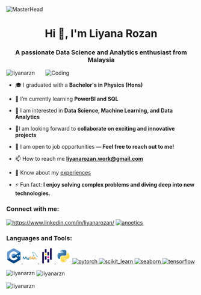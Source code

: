 ![MasterHead](https://media.licdn.com/dms/image/D4D12AQFOan67rg3q8Q/article-cover_image-shrink_720_1280/0/1693761336583?e=2147483647&v=beta&t=E7bkbArtUYog3r8P1SILuVpj4P2mpFvEoj2RWBMiaKU)
<h1 align="center">Hi 👋, I'm Liyana Rozan</h1>
<h3 align="center">A passionate Data Science and Analytics enthusiast from Malaysia</h3>
<img align="right" alt="Coding" width="400" src="https://media.tenor.com/IF2JdxzmyN4AAAAi/coding-girl.gif">

<p align="left"> <img src="https://komarev.com/ghpvc/?username=liyanarzn&label=Profile%20views&color=0e75b6&style=flat" alt="liyanarzn" /> </p>

- 🎓 I graduated with a **Bachelor's in Physics (Hons)**

- 🌱 I’m currently learning **PowerBI and SQL**

- 🔭 I am interested in **Data Science, Machine Learning, and Data Analytics**

- 🤝I am looking forward to **collaborate on exciting and innovative projects**

- 💼 I am open to job opportunities **— Feel free to reach out to me!**

- 📫 How to reach me **liyanarozan.work@gmail.com**

- 📄 Know about my [experiences](https://drive.google.com/file/d/1BiwS1mLxcl5bC72kx4Tqo5i9Csh7ZPWE/view?usp=sharing)

- ⚡ Fun fact: **I enjoy solving complex problems and diving deep into new technologies.**

<h3 align="left">Connect with me:</h3>
<p align="left">
<a href="https://linkedin.com/in/https://www.linkedin.com/in/liyanarozan/" target="blank"><img align="center" src="https://raw.githubusercontent.com/rahuldkjain/github-profile-readme-generator/master/src/images/icons/Social/linked-in-alt.svg" alt="https://www.linkedin.com/in/liyanarozan/" height="30" width="40" /></a>
<a href="https://discord.gg/anoetics" target="blank"><img align="center" src="https://raw.githubusercontent.com/rahuldkjain/github-profile-readme-generator/master/src/images/icons/Social/discord.svg" alt="anoetics" height="30" width="40" /></a>
</p>

<h3 align="left">Languages and Tools:</h3>
<p align="left"> <a href="https://www.w3schools.com/cpp/" target="_blank" rel="noreferrer"> <img src="https://raw.githubusercontent.com/devicons/devicon/master/icons/cplusplus/cplusplus-original.svg" alt="cplusplus" width="40" height="40"/> </a> <a href="https://www.mysql.com/" target="_blank" rel="noreferrer"> <img src="https://raw.githubusercontent.com/devicons/devicon/master/icons/mysql/mysql-original-wordmark.svg" alt="mysql" width="40" height="40"/> </a> <a href="https://pandas.pydata.org/" target="_blank" rel="noreferrer"> <img src="https://raw.githubusercontent.com/devicons/devicon/2ae2a900d2f041da66e950e4d48052658d850630/icons/pandas/pandas-original.svg" alt="pandas" width="40" height="40"/> </a> <a href="https://www.python.org" target="_blank" rel="noreferrer"> <img src="https://raw.githubusercontent.com/devicons/devicon/master/icons/python/python-original.svg" alt="python" width="40" height="40"/> </a> <a href="https://pytorch.org/" target="_blank" rel="noreferrer"> <img src="https://www.vectorlogo.zone/logos/pytorch/pytorch-icon.svg" alt="pytorch" width="40" height="40"/> </a> <a href="https://scikit-learn.org/" target="_blank" rel="noreferrer"> <img src="https://upload.wikimedia.org/wikipedia/commons/0/05/Scikit_learn_logo_small.svg" alt="scikit_learn" width="40" height="40"/> </a> <a href="https://seaborn.pydata.org/" target="_blank" rel="noreferrer"> <img src="https://seaborn.pydata.org/_images/logo-mark-lightbg.svg" alt="seaborn" width="40" height="40"/> </a> <a href="https://www.tensorflow.org" target="_blank" rel="noreferrer"> <img src="https://www.vectorlogo.zone/logos/tensorflow/tensorflow-icon.svg" alt="tensorflow" width="40" height="40"/> </a> </p>

<p><img align="left" src="https://github-readme-stats.vercel.app/api/top-langs?username=liyanarzn&show_icons=true&locale=en&layout=compact" alt="liyanarzn" /></p>

<p>&nbsp;<img align="center" src="https://github-readme-stats.vercel.app/api?username=liyanarzn&show_icons=true&locale=en" alt="liyanarzn" /></p>

<p><img align="center" src="https://github-readme-streak-stats.herokuapp.com/?user=liyanarzn&" alt="liyanarzn" /></p>
